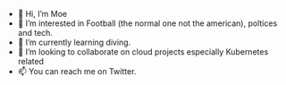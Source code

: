 - 👋 Hi, I’m Moe
- 👀 I’m interested in Football (the normal one not the american), poltices and tech.
- 🌱 I’m currently learning diving.
- 💞️ I’m looking to collaborate on cloud projects especially Kubernetes related
- 📫 You can reach me on Twitter.

<!---
mouismail/mouismail is a ✨ special ✨ repository because its `README.md` (this file) appears on your GitHub profile.
You can click the Preview link to take a look at your changes.
--->
